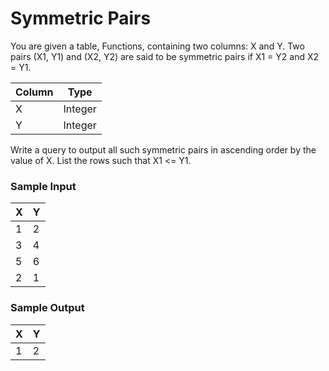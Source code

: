 # Symmetric Pairs

You are given a table, Functions, containing two columns: X and Y. Two pairs (X1, Y1) and (X2, Y2) are said to be symmetric pairs if X1 = Y2 and X2 = Y1.

| Column | Type    |
| ------ | ------- |
| X      | Integer |
| Y      | Integer |

Write a query to output all such symmetric pairs in ascending order by the value of X. List the rows such that X1 <= Y1.

### Sample Input

| X   | Y   |
| --- | --- |
| 1   | 2   |
| 3   | 4   |
| 5   | 6   |
| 2   | 1   |

### Sample Output

| X   | Y   |
| --- | --- |
| 1   | 2   |
